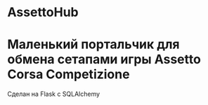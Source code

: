 # AssettoHub
# Маленький портальчик для обмена сетапами игры Assetto Corsa Competizione
Сделан на Flask с SQLAlchemy
